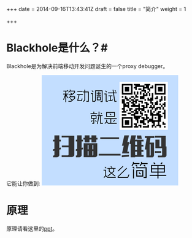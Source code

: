 +++
date = 2014-09-16T13:43:41Z
draft = false
title = "简介"
weight = 1

+++

# Blackhole是什么？#

Blackhole是为解决前端移动开发问题诞生的一个proxy debugger。

它能让你做到: ![alt 移动调试就是扫描二维码这么简单](./images/intro.png "扫描二维码调试")


# 原理 #

 原理请看这里的[ppt](./keynote/index.html)。
